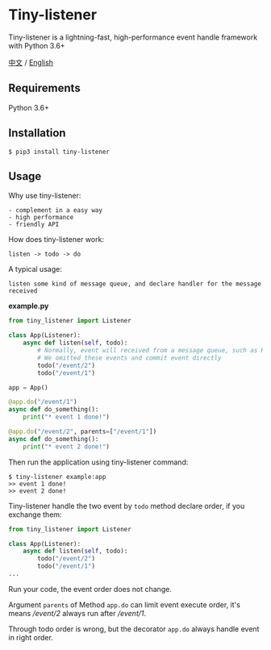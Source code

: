 # Tiny-listener

Tiny-listener is a lightning-fast, high-performance event handle framework with Python 3.6+

[中文](README-CN.md) / [English](README.md)

## Requirements

Python 3.6+

## Installation

```shell
$ pip3 install tiny-listener
```

## Usage

Why use tiny-listener:

    - complement in a easy way
    - high performance
    - friendly API

How does tiny-listener work:

    listen -> todo -> do

A typical usage:

    listen some kind of message queue, and declare handler for the message received

**example.py**

```python
from tiny_listener import Listener

class App(Listener):
    async def listen(self, todo):
        # Normally, event will received from a message queue, such as Redis or RabbitMQ
        # We omitted these events and commit event directly
        todo("/event/2")
        todo("/event/1")

app = App()

@app.do("/event/1")
async def do_something():
    print("* event 1 done!")

@app.do("/event/2", parents=["/event/1"])
async def do_something():
    print("* event 2 done!")
```

Then run the application using tiny-listener command:

```shell
$ tiny-listener example:app
>> event 1 done!
>> event 2 done!
```

Tiny-listener handle the two event by `todo` method declare order, if you exchange them:

```python
from tiny_listener import Listener

class App(Listener):
    async def listen(self, todo):
        todo("/event/2")
        todo("/event/1")
...
```

Run your code, the event order does not change.

Argument `parents` of Method `app.do` can limit event execute order,
it's means */event/2* always run after */event/1*.

Through todo order is wrong, but the decorator `app.do` always handle event in right order.
